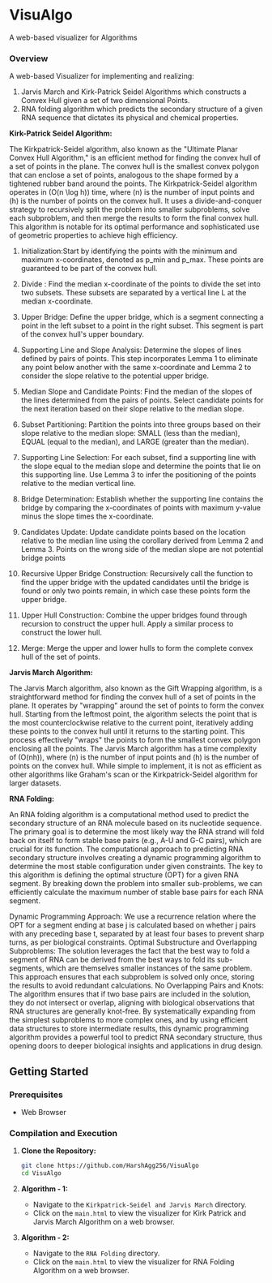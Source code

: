 # VisuAlgo
A web-based visualizer for Algorithms

### Overview

A web-based Visualizer for implementing and realizing:
1) Jarvis March and Kirk-Patrick Seidel Algorithms which constructs a Convex Hull given a set of two dimensional Points.
2) RNA folding algorithm which predicts the secondary structure of a given RNA sequence that dictates its physical and chemical properties.


**Kirk-Patrick Seidel Algorithm:**

The Kirkpatrick-Seidel algorithm, also known as the "Ultimate Planar Convex Hull Algorithm," is an efficient method for finding the convex hull of a set of points in the plane. The convex hull is the smallest convex polygon that can enclose a set of points, analogous to the shape formed by a tightened rubber band around the points. The Kirkpatrick-Seidel algorithm operates in \(O(n \log h)\) time, where \(n\) is the number of input points and \(h\) is the number of points on the convex hull. It uses a divide-and-conquer strategy to recursively split the problem into smaller subproblems, solve each subproblem, and then merge the results to form the final convex hull. This algorithm is notable for its optimal performance and sophisticated use of geometric properties to achieve high efficiency.

1) Initialization:Start by identifying the points with the minimum and maximum x-coordinates, denoted as p_min and p_max. These points are guaranteed to be part of the convex hull.

2) Divide : Find the median x-coordinate of the points to divide the set into two subsets. These subsets are separated by a vertical line L at the median x-coordinate.

3) Upper Bridge: Define the upper bridge, which is a segment connecting a point in the left subset to a point in the right subset. This segment is part of the convex hull's upper boundary.

4) Supporting Line and Slope Analysis: Determine the slopes of lines defined by pairs of points. This step incorporates Lemma 1 to eliminate any point below another with the same x-coordinate and Lemma 2 to consider the slope relative to the potential upper bridge.

5) Median Slope and Candidate Points: Find the median of the slopes of the lines determined from the pairs of points. Select candidate points for the next iteration based on their slope relative to the median slope.

6) Subset Partitioning: Partition the points into three groups based on their slope relative to the median slope: SMALL (less than the median), EQUAL (equal to the median), and LARGE (greater than the median).

7) Supporting Line Selection: For each subset, find a supporting line with the slope equal to the median slope and determine the points that lie on this supporting line. Use Lemma 3 to infer the positioning of the points relative to the median vertical line.

8) Bridge Determination: Establish whether the supporting line contains the bridge by comparing the x-coordinates of points with maximum y-value minus the slope times the x-coordinate.

9) Candidates Update: Update candidate points based on the location relative to the median line using the corollary derived from Lemma 2 and Lemma 3. Points on the wrong side of the median slope are not potential bridge points

10) Recursive Upper Bridge Construction: Recursively call the function to find the upper bridge with the updated candidates until the bridge is found or only two points remain, in which case these points form the upper bridge.

11) Upper Hull Construction: Combine the upper bridges found through recursion to construct the upper hull. Apply a similar process to construct the lower hull.

12) Merge: Merge the upper and lower hulls to form the complete convex hull of the set of points.


**Jarvis March Algorithm:**

The Jarvis March algorithm, also known as the Gift Wrapping algorithm, is a straightforward method for finding the convex hull of a set of points in the plane. It operates by "wrapping" around the set of points to form the convex hull. Starting from the leftmost point, the algorithm selects the point that is the most counterclockwise relative to the current point, iteratively adding these points to the convex hull until it returns to the starting point. This process effectively "wraps" the points to form the smallest convex polygon enclosing all the points. The Jarvis March algorithm has a time complexity of \(O(nh)\), where \(n\) is the number of input points and \(h\) is the number of points on the convex hull. While simple to implement, it is not as efficient as other algorithms like Graham's scan or the Kirkpatrick-Seidel algorithm for larger datasets.


**RNA Folding:**

An RNA folding algorithm is a computational method used to predict the secondary structure of an RNA molecule based on its nucleotide sequence. The primary goal is to determine the most likely way the RNA strand will fold back on itself to form stable base pairs (e.g., A-U and G-C pairs), which are crucial for its function.
The computational approach to predicting RNA secondary structure involves creating a dynamic programming algorithm to determine the most stable configuration under given constraints. The key to this algorithm is defining the optimal structure (OPT) for a given RNA segment. By breaking down the problem into smaller sub-problems, we can efficiently calculate the maximum number of stable base pairs for each RNA segment.

Dynamic Programming Approach: We use a recurrence relation where the OPT for a segment ending at base j is calculated based on whether j pairs with any preceding base t, separated by at least four bases to prevent sharp turns, as per biological constraints.
Optimal Substructure and Overlapping Subproblems: The solution leverages the fact that the best way to fold a segment of RNA can be derived from the best ways to fold its sub-segments, which are themselves smaller instances of the same problem. This approach ensures that each subproblem is solved only once, storing the results to avoid redundant calculations.
No Overlapping Pairs and Knots: The algorithm ensures that if two base pairs are included in the solution, they do not intersect or overlap, aligning with biological observations that RNA structures are generally knot-free.
By systematically expanding from the simplest subproblems to more complex ones, and by using efficient data structures to store intermediate results, this dynamic programming algorithm provides a powerful tool to predict RNA secondary structure, thus opening doors to deeper biological insights and applications in drug design.

## Getting Started

### Prerequisites

- Web Browser

### Compilation and Execution

1. **Clone the Repository:**
   ```sh
   git clone https://github.com/HarshAgg256/VisuAlgo
   cd VisuAlgo
   ```

2. **Algorithm - 1:**
   - Navigate to the `Kirkpatrick-Seidel and Jarvis March` directory.
   - Click on the `main.html` to view the visualizer for Kirk Patrick and Jarvis March Algorithm on a web browser.

3. **Algorithm - 2:**
   - Navigate to the `RNA Folding` directory.
   - Click on the `main.html` to view the visualizer for RNA Folding Algorithm on a web browser.



